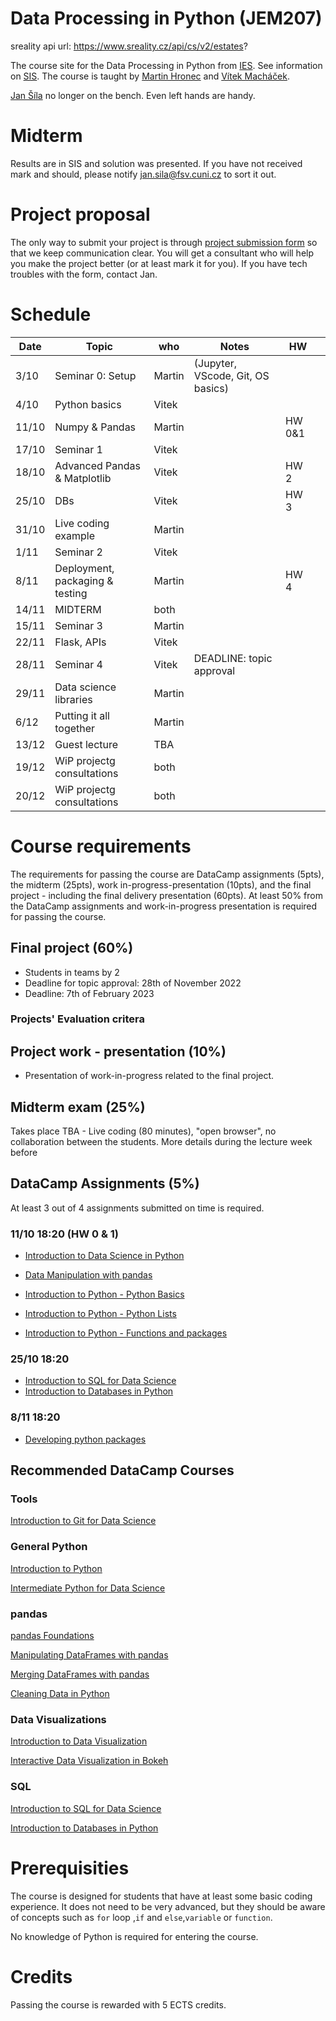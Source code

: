 # Data Processing in Python (JEM207)

sreality api url: https://www.sreality.cz/api/cs/v2/estates?

The course site for the Data Processing in Python from [IES](http://ies.fsv.cuni.cz/). See information on [SIS](https://is.cuni.cz/studium/predmety/index.php?do=predmet&kod=JEM207). The course is taught by [Martin Hronec](mailto:martin.hronec@fsv.cuni.cz) and [Vítek Macháček](mailto:vit.machacek@cerge-ei.cz).

[Jan Šíla](mailto:jan.sila@fsv.cuni.cz) no longer on the bench. Even left hands are handy.

# Midterm
Results are in SIS and solution was presented. If you have not received mark and should, please notify jan.sila@fsv.cuni.cz to sort it out.

# Project proposal
The only way to submit your project is through [project submission form](https://forms.gle/mjep3PriDurWvg157) so that we keep communication clear. You will get a consultant who will help you make the project better (or at least mark it for you). If you have tech troubles with the form, contact Jan.

# Schedule

| Date | Topic                                                   | who    | Notes                  | HW |   |
|------|---------------------------------------------------------|--------|------------------------|----|---|
| 3/10  | Seminar 0: Setup                                       | Martin | (Jupyter, VScode, Git, OS basics)               |    |   |
| 4/10  | Python basics                                          | Vitek  |                        |    |   |
| 11/10 | Numpy & Pandas                                         | Martin |                        |HW 0&1|   |
| 17/10 | Seminar 1                                              | Vitek  |                        |    |   |
| 18/10 | Advanced Pandas & Matplotlib                           | Vitek  |                        |HW 2|   |
| 25/10 | DBs                                                    | Vitek  |                        |HW 3|   |
| 31/10 | Live coding example                                    | Martin  |                       |    |   |
| 1/11  | Seminar 2                                              | Vitek |                         |    |   |
| 8/11  | Deployment, packaging & testing                        | Martin |                        |HW 4|   |
| 14/11 | MIDTERM                                                | both   |                        |    |   |
| 15/11 | Seminar 3                                              | Martin |                        |    |   |
| 22/11 | Flask, APIs                                            | Vitek  |                        |    |   |
| 28/11 | Seminar 4                                              | Vitek  | DEADLINE: topic approval |    |   |
| 29/11 | Data science libraries                                 | Martin |                        |    |   |
| 6/12  | Putting it all together                                | Martin |                        |    |   |
| 13/12 | Guest lecture                                          | TBA    |                        |    |   |
| 19/12 | WiP projectg consultations                             | both   |                        |    |   |
| 20/12 | WiP projectg consultations                             | both   |                        |    |   |


# Course requirements
The requirements for passing the course are DataCamp assignments (5pts), the midterm (25pts), work in-progress-presentation (10pts), and the final project - including the final delivery presentation (60pts).
At least 50% from the DataCamp assignments and work-in-progress presentation is required for passing the course.

## Final project (60%)
* Students in teams by 2
* Deadline for topic approval: 28th of November 2022
* Deadline: 7th of February 2023

### Projects' Evaluation critera

## Project work - presentation (10%)
* Presentation of work-in-progress related to the final project.

## Midterm exam (25%)
Takes place TBA -  Live coding (80 minutes), "open browser", no collaboration between the students. More details during the lecture week before

## DataCamp Assignments (5%)
At least 3 out of 4 assignments submitted on time is required.

### 11/10 18:20 (HW 0 & 1)
* [Introduction to Data Science in Python](https://app.datacamp.com/learn/courses/introduction-to-data-science-in-python)
* [Data Manipulation with pandas](https://app.datacamp.com/learn/courses/data-manipulation-with-pandas)

* [Introduction to Python - Python Basics](https://www.datacamp.com/courses/intro-to-python-for-data-science/chapters/chapter-1-python-basics)
* [Introduction to Python - Python Lists](https://www.datacamp.com/courses/intro-to-python-for-data-science/chapters/chapter-2-python-lists)
* [Introduction to Python - Functions and packages](https://campus.datacamp.com/courses/intro-to-python-for-data-science/chapter-3-functions-and-packages)


### 25/10 18:20
* [Introduction to SQL for Data Science](https://www.datacamp.com/courses/intro-to-sql-for-data-science)
* [Introduction to Databases in Python](https://www.datacamp.com/courses/introduction-to-relational-databases-in-python)

### 8/11 18:20

* [Developing python packages](https://www.datacamp.com/courses/developing-python-packages)


## Recommended DataCamp Courses

### Tools
[Introduction to Git for Data Science](https://www.datacamp.com/courses/introduction-to-git-for-data-science)

### General Python
[Introduction to Python](https://www.datacamp.com/courses/intro-to-python-for-data-science)

[Intermediate Python for Data Science](https://www.datacamp.com/courses/intermediate-python-for-data-science)


### pandas
[pandas Foundations](https://www.datacamp.com/courses/pandas-foundations)

[Manipulating DataFrames with pandas](https://www.datacamp.com/courses/manipulating-dataframes-with-pandas)

[Merging DataFrames with pandas](https://www.datacamp.com/courses/merging-dataframes-with-pandas)

[Cleaning Data in Python](https://www.datacamp.com/courses/cleaning-data-in-python)


### Data Visualizations
[Introduction to Data Visualization](https://www.datacamp.com/courses/introduction-to-data-visualization-with-python)

[Interactive Data Visualization in Bokeh](https://www.datacamp.com/courses/interactive-data-visualization-with-bokeh)

### SQL
[Introduction to SQL for Data Science](https://www.datacamp.com/courses/intro-to-sql-for-data-science)

[Introduction to Databases in Python](https://www.datacamp.com/courses/introduction-to-relational-databases-in-python)

 # Prerequisities

 The course is designed for students that have at least some basic coding experience. It does not need to be very advanced, but they should be aware of concepts such as ` for ` loop ,`if` and `else`,`variable` or `function`.

 No knowledge of Python is required for entering the course.

 # Credits
 Passing the course is rewarded with 5 ECTS credits.

